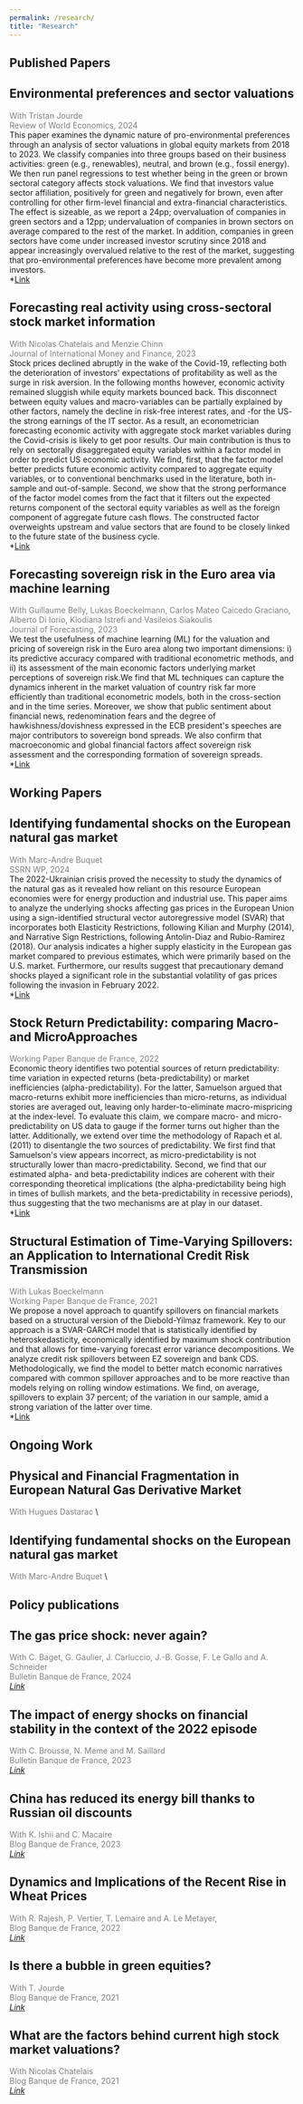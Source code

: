 ```yaml
---
permalink: /research/
title: "Research"
---
```

 
 
 <h2> Published Papers </h2>
 
## Environmental preferences and sector valuations
<span style="color:grey">With Tristan Jourde</span> \
<span style="color:grey">Review of World Economics, 2024 </span>  \
This paper examines the dynamic nature of pro-environmental preferences through an analysis of sector valuations in global equity markets from 2018 to 2023. We classify companies into three groups based on their business activities: green (e.g., renewables), neutral, and brown (e.g., fossil energy). We then run panel regressions to test whether being in the green or brown sectoral category affects stock valuations. We find that investors value sector affiliation, positively for green and negatively for brown, even after controlling for other firm-level financial and extra-financial characteristics. The effect is sizeable, as we report a 24pp; overvaluation of companies in green sectors and a 12pp; undervaluation of companies in brown sectors on average compared to the rest of the market. In addition, companies in green sectors have come under increased investor scrutiny since 2018 and appear increasingly overvalued relative to the rest of the market, suggesting that pro-environmental preferences have become more prevalent among investors.\
*[Link](https://link.springer.com/article/10.1007/s10290-024-00537-5)
 
 
## Forecasting real activity using cross-sectoral stock market information
<span style="color:grey">With Nicolas Chatelais and Menzie Chinn</span> \
<span style="color:grey">Journal of International Money and Finance, 2023 </span>  \
Stock prices declined abruptly in the wake of the Covid-19, reflecting both the deterioration of investors' expectations of profitability as well as the surge in risk aversion. In the following months however, economic activity remained sluggish while equity markets bounced back. This disconnect between equity values and macro-variables can be partially explained by other factors, namely the decline in risk-free interest rates, and -for the US- the strong earnings of the IT sector. As a result, an econometrician forecasting economic activity with aggregate stock market variables during the Covid-crisis is likely to get poor results. Our main contribution is thus to rely on sectorally disaggregated equity variables within a factor model in order to predict US economic activity. We find, first, that the factor model better predicts future economic activity compared to aggregate equity variables, or to conventional benchmarks used in the literature, both in-sample and out-of-sample. Second, we show that the strong performance of the factor model comes from the fact that it filters out the expected returns component of the sectoral equity variables as well as the foreign component of aggregate future cash flows. The constructed factor overweights upstream and value sectors that are found to be closely linked to the future state of the business cycle.\
*[Link](https://www.sciencedirect.com/science/article/abs/pii/S0261560623000013)

## Forecasting sovereign risk in the Euro area via machine learning
<span style="color:grey">With Guillaume Belly, Lukas Boeckelmann, Carlos Mateo Caicedo Graciano, Alberto Di Iorio, Klodiana Istrefi and Vasileios Siakoulis</span> \
<span style="color:grey">Journal of Forecasting, 2023 </span>  \
We test the usefulness of machine learning (ML) for the valuation and pricing of sovereign risk in the Euro area along two important dimensions: i) its predictive accuracy compared with traditional econometric methods, and ii) its assessment of the main economic factors underlying market perceptions of sovereign risk.We find that ML techniques can capture the dynamics inherent in the market valuation of country risk far more efficiently than traditional econometric models, both in the cross-section and in the time series. Moreover, we show that public sentiment about financial news, redenomination fears and the degree of hawkishness/dovishness expressed in the ECB president's speeches are major contributors to sovereign bond spreads. We also confirm that macroeconomic and global financial factors affect sovereign risk assessment and the corresponding formation of sovereign spreads. \
*[Link](https://onlinelibrary.wiley.com/doi/abs/10.1002/for.2938)

 
 <h2> Working Papers </h2>
 
## Identifying fundamental shocks on the European natural gas market
<span style="color:grey">With Marc-Andre Buquet </span> \
<span style="color:grey">SSRN WP, 2024 </span>  \
The 2022-Ukrainian crisis proved the necessity to study the dynamics of the natural gas as it revealed how reliant on this resource European economies were for energy production and industrial use. This paper aims to analyze the underlying shocks affecting gas prices in the European Union using a sign-identified structural vector autoregressive model (SVAR) that incorporates both Elasticity Restrictions, following Kilian and Murphy (2014), and Narrative Sign Restrictions, following Antolin-Diaz and Rubio-Ramirez (2018). Our analysis indicates a higher supply elasticity in the European gas market compared to previous estimates, which were primarily based on the U.S. market. Furthermore, our results suggest that precautionary demand shocks played a significant role in the substantial volatility of gas prices following the invasion in February 2022.\
*[Link](https://papers.ssrn.com/sol3/papers.cfm?abstract_id=4890626) 

## Stock Return Predictability: comparing Macro- and MicroApproaches 
<span style="color:grey">Working Paper Banque de France, 2022 </span>  \
Economic theory identifies two potential sources of return predictability: time variation in expected returns (beta-predictability) or market inefficiencies (alpha-predictability). For the latter, Samuelson argued that macro-returns exhibit more inefficiencies than micro-returns, as individual stories are averaged out, leaving only harder-to-eliminate macro-mispricing at the index-level. To evaluate this claim, we compare macro- and micro-predictability on US data to gauge if the former turns out higher than the latter. Additionally, we extend over time the methodology of Rapach et al. (2011) to disentangle the two sources of predictability. We first find that Samuelson's view appears incorrect, as micro-predictability is not structurally lower than macro-predictability. Second, we find that our estimated alpha- and beta-predictability indices are coherent with their corresponding theoretical implications (the alpha-predictability being high in times of bullish markets, and the beta-predictability in recessive periods), thus suggesting that the two mechanisms are at play in our dataset. \
*[Link](chrome-extension://efaidnbmnnnibpcajpcglclefindmkaj/https://www.banque-france.fr/system/files/2023-01/wp891.pdf) 

## Structural Estimation of Time-Varying Spillovers: an Application to International Credit Risk Transmission
<span style="color:grey">With Lukas Boeckelmann</span> \
<span style="color:grey">Working Paper Banque de France, 2021 </span>  \
We propose a novel approach to quantify spillovers on financial markets based on a structural version of the Diebold-Yilmaz framework. Key to our approach is a SVAR-GARCH model that is statistically identified by heteroskedasticity, economically identified by maximum shock contribution and that allows for time-varying forecast error variance decompositions. We analyze credit risk spillovers between EZ sovereign and bank CDS. Methodologically, we find the model to better match economic narratives compared with common spillover approaches and to be more reactive than models relying on rolling window estimations. We find, on average, spillovers to explain 37 percent; of the variation in our sample, amid a strong variation of the latter over time. \
*[Link](https://publications.banque-france.fr/sites/default/files/medias/documents/wp798.pdf) 


<h2> Ongoing Work </h2>
 
## Physical and Financial Fragmentation in European Natural Gas Derivative Market
<span style="color:grey">With Hugues Dastarac</span> \

## Identifying fundamental shocks on the European natural gas market
<span style="color:grey">With Marc-Andre Buquet</span>  \
 
 

 <h2> Policy publications </h2>
  
## The gas price shock: never again?
<span style="color:grey">With C. Baget, G. Gaulier, J. Carluccio, J.-B. Gosse, F. Le Gallo and A. Schneider</span> \
<span style="color:grey">Bulletin Banque de France, 2024 </span>  \
*[Link](https://ideas.repec.org/a/bfr/bullbf/202324907.html)*
  
## The impact of energy shocks on financial stability in the context of the 2022 episode
<span style="color:grey">With C. Brousse, N. Meme and M. Saillard </span> \
<span style="color:grey">Bulletin Banque de France, 2023 </span>  \
*[Link](https://ideas.repec.org/a/bfr/bullbf/202324907.html)*
  
## China has reduced its energy bill thanks to Russian oil discounts
<span style="color:grey">With K. Ishii and C. Macaire</span> \
<span style="color:grey">Blog Banque de France, 2023 </span>  \
*[Link](https://www.banque-france.fr/en/publications-and-statistics/publications/china-has-reduced-its-energy-bill-thanks-russian-oil-discounts)*

## Dynamics and Implications of the Recent Rise in Wheat Prices
<span style="color:grey">With R. Rajesh, P. Vertier, T. Lemaire and A. Le Metayer, </span> \
<span style="color:grey">Blog Banque de France, 2022 </span>  \
*[Link](https://www.banque-france.fr/en/publications-and-statistics/publications/dynamics-and-implications-recent-rise-wheat-prices)*

## Is there a bubble in green equities?
<span style="color:grey">With T. Jourde</span> \
<span style="color:grey">Blog Banque de France, 2021 </span>  \
*[Link](https://www.banque-france.fr/en/publications-and-statistics/publications/there-bubble-green-equities)*

## What are the factors behind current high stock market valuations?
<span style="color:grey">With Nicolas Chatelais</span> \
<span style="color:grey">Blog Banque de France, 2021 </span>  \
*[Link](https://blocnotesdeleco.banque-france.fr/en/blog-entry/what-are-factors-behind-current-high-stock-market-valuations)*









